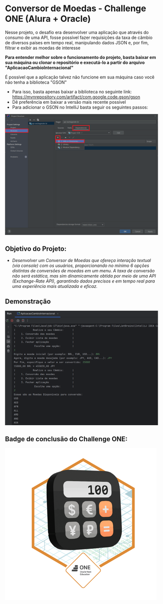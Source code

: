 # Conversor de Moedas - Challenge ONE (Alura + Oracle)

Nesse projeto, o desafio era desenvolver uma aplicação que através do consumo de uma API, fosse possível fazer requisições da taxa de câmbio de diversos países em tempo real, manipulando dados JSON e, por fim, filtrar e exibir as moedas de interesse

**Para entender melhor sobre o funcionamento do projeto, basta baixar em sua máquina ou clonar o repositório e executá-lo a partir do arquivo "AplicacaoCambioInternacional"**

É possível que a aplicação talvez não funcione em sua máquina caso você não tenha a biblioteca "GSON"
- Para isso, basta apenas baixar a biblioteca no seguinte link: https://mvnrepository.com/artifact/com.google.code.gson/gson
- Dê preferência em baixar a versão mais recente possível
- Para adicionar o GSON no IntelliJ basta seguir os seguintes passos:

![inserindo o gson no intellij](assets-md/adicionando-gson-intellij.png)


## Objetivo do Projeto:
- *Desenvolver um Conversor de Moedas que ofereça interação textual (via console) com os usuários, proporcionando no mínimo 6 opções distintas de conversões de moedas em um menu. A taxa de conversão não será estática, mas sim dinamicamente obtida por meio de uma API (Exchange-Rate API), garantindo dados precisos e em tempo real para uma experiência mais atualizada e eficaz.*

## Demonstração
![demonstrativo do uso da aplicação](assets-md/demonstracao.png)

## Badge de conclusão do Challenge ONE:
![badge de conclusão do desafio](assets-md/badge-conversor.png)
